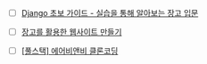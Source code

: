 - [ ] [Django 초보 가이드 - 실습을 통해 알아보는 장고 입문](https://www.inflearn.com/course/django-%EC%B4%88%EB%B3%B4-%EA%B0%80%EC%9D%B4%EB%93%9C-%EC%8B%A4%EC%8A%B5%EC%9D%84-%ED%86%B5%ED%95%B4-%EC%95%8C%EC%95%84%EB%B3%B4%EB%8A%94-%EC%9E%A5%EA%B3%A0-%EC%9E%85%EB%AC%B8#curriculum)

- [ ] [장고를 활용한 웹사이트 만들기](https://programmers.co.kr/learn/courses/6)

- [ ] [[풀스택] 에어비앤비 클론코딩](https://nomadcoders.co/airbnb-clone)